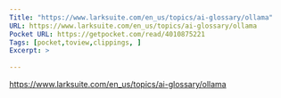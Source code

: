 ```yaml
---
Title: "https://www.larksuite.com/en_us/topics/ai-glossary/ollama"
URL: https://www.larksuite.com/en_us/topics/ai-glossary/ollama
Pocket URL: https://getpocket.com/read/4010875221
Tags: [pocket,toview,clippings, ]
Excerpt: >
    
---
```




https://www.larksuite.com/en_us/topics/ai-glossary/ollama

